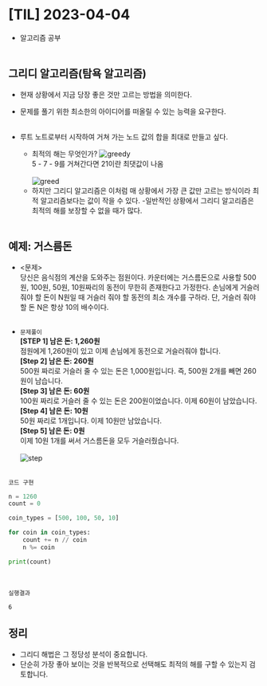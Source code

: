 # [TIL] 2023-04-04
- 알고리즘 공부<br><br>

## 그리디 알고리즘(탐욕 알고리즘)
- 현재 상황에서 지금 당장 좋은 것만 고르는 방법을 의미한다.
- 문제를 풀기 위한 최소한의 아이디어를 떠올릴 수 있는 능력을 요구한다.<br><br>

- 루트 노트로부터 시작하여 거쳐 가는 노드 값의 합을 최대로 만들고 싶다.
  - 최적의 해는 무엇인가?
![greedy](https://velog.velcdn.com/images%2Fcha-suyeon%2Fpost%2F6741dea6-48f4-451c-a9f5-561d432a6e52%2Fimage.png)<br>
  5 - 7 - 9를 거쳐간다면 21이란 최댓값이 나옴<br><br>
![greed](https://velog.velcdn.com/images%2Fcha-suyeon%2Fpost%2Ff0417b1e-d289-45ee-b2be-9e349f83935e%2Fimage.png)<br>
  - 하지만 그리디 알고리즘은 이처럼 매 상황에서 가장 큰 값만 고르는 방식이라 최적 알고리즘보다는 값이 작을 수 있다. 
  -일반적인 상황에서 그리디 알고리즘은 최적의 해를 보장할 수 없을 때가 많다.<br><br>

## 예제: 거스름돈
- <문제><br>
당신은 음식점의 계산을 도와주는 점원이다. 카운터에는 거스름돈으로 사용할 500원, 100원, 50원, 10원짜리의 동전이 무한히 존재한다고 가정한다. 손님에게 거슬러줘야 할 돈이 N원일 때 거슬러 줘야 할 동전의 최소 개수를 구하라. 단, 거슬러 줘야 할 돈 N은 항상 10의 배수이다.<br><br>

- `문제풀이`<br>
**[STEP 1] 남은 돈: 1,260원**<br>
점원에게 1,260원이 있고 이제 손님에게 동전으로 거슬러줘야 합니다.<br>
**[Step 2] 남은 돈: 260원**<br>
500원 짜리로 거슬러 줄 수 있는 돈은 1,000원입니다. 즉, 500원 2개를 빼면 260원이 남습니다.<br>
**[Step 3] 남은 돈: 60원**<br>
100원 짜리로 거슬러 줄 수 있는 돈은 200원이었습니다. 이제 60원이 남았습니다.<br>
**[Step 4] 남은 돈: 10원**<br>
50원 짜리로 1개입니다. 이제 10원만 남았습니다.<br>
**[Step 5] 남은 돈: 0원**<br>
이제 10원 1개를 써서 거스름돈을 모두 거슬러줬습니다.<br><br>
![step](https://velog.velcdn.com/images%2Fcha-suyeon%2Fpost%2F325dd8c8-9606-40fe-a857-672b06aa32c7%2Fimage.png)<br><br>

`코드 구현`
```python
n = 1260
count = 0

coin_types = [500, 100, 50, 10]

for coin in coin_types:
    count += n // coin 
    n %= coin

print(count)
```
<br>

`실행결과`
```
6
```

## 정리
- 그리디 해법은 그 정당성 분석이 중요합니다.
- 단순히 가장 좋아 보이는 것을 반복적으로 선택해도 최적의 해를 구할 수 있는지 검토합니다.




  

